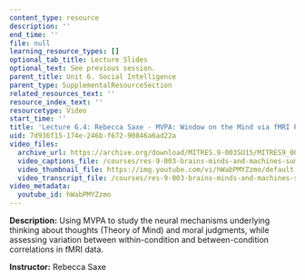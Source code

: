 ```yaml
---
content_type: resource
description: ''
end_time: ''
file: null
learning_resource_types: []
optional_tab_title: Lecture Slides
optional_text: See previous session.
parent_title: Unit 6. Social Intelligence
parent_type: SupplementalResourceSection
related_resources_text: ''
resource_index_text: ''
resourcetype: Video
start_time: ''
title: 'Lecture 6.4: Rebecca Saxe - MVPA: Window on the Mind via fMRI Part 2'
uid: 7d936f15-174e-246b-f672-90846a6ad22a
video_files:
  archive_url: https://archive.org/download/MITRES.9-003SU15/MITRES9_003SU15_Lecture_6-4_300k.mp4
  video_captions_file: /courses/res-9-003-brains-minds-and-machines-summer-course-summer-2015/7452cdae432f506c8c7f1c89eabc44b4_2304746.vtt
  video_thumbnail_file: https://img.youtube.com/vi/hWabPMYZzmo/default.jpg
  video_transcript_file: /courses/res-9-003-brains-minds-and-machines-summer-course-summer-2015/b0bb4dbf1466dc81dcb2ab4eca9f351b_2304746.pdf
video_metadata:
  youtube_id: hWabPMYZzmo
---
```


**Description:** Using MVPA to study the neural mechanisms underlying thinking about thoughts (Theory of Mind) and moral judgments, while assessing variation between within-condition and between-condition correlations in fMRI data.

**Instructor:** Rebecca Saxe